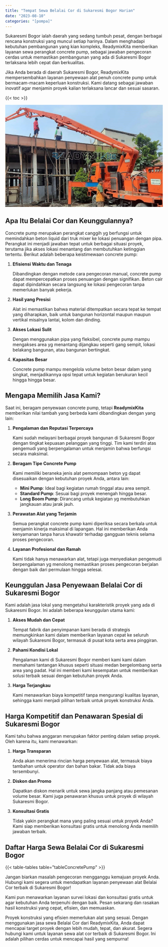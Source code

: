```yaml
---
title: "Tempat Sewa Belalai Cor di Sukaresmi Bogor Harian"
date: "2023-08-10"
categories: "[pompa]"
---
```


Sukaresmi Bogor ialah daerah yang sedang tumbuh pesat, dengan berbagai rencana konstruksi yang muncul setiap harinya. Dalam menghadapi kebutuhan pembangunan yang kian kompleks, ReadymixKita memberikan layanan sewa perangkat concrete pump, sebagai jawaban pengecoran cerdas untuk memastikan pembangunan yang ada di Sukaresmi Bogor terlaksana lebih cepat dan berkualitas.

Jika Anda berada di daerah Sukaresmi Bogor, ReadymixKita mempersembahkan layanan penyewaan alat penuh concrete pump untuk bermacam-macam keperluan konstruksi. Kami datang sebagai jawaban inovatif agar menjamin proyek kalian terlaksana lancar dan sesuai sasaran.

{{< toc >}}

![Tempat Sewa Belalai Cor di Sukaresmi Bogor Harian](/images/pompa/sewa-pompa-21.jpg)

## Apa Itu Belalai Cor dan Keunggulannya?

Concrete pump merupakan perangkat canggih yg berfungsi untuk memindahkan beton liquid dari truk mixer ke lokasi penuangan dengan pipa. Perangkat ini menjadi jawaban tepat untuk berbagai situasi proyek, terutama jika akses lokasi menantang dan membutuhkan ketinggian tertentu. Berikut adalah beberapa keistimewaan concrete pump:

1. **Efisiensi Waktu dan Tenaga**

   Dibandingkan dengan metode cara pengecoran manual, concrete pump dapat mempercepatkan proses penuangan dengan signifikan. Beton cair dapat dipindahkan secara langsung ke lokasi pengecoran tanpa memerlukan banyak pekerja.

2. **Hasil yang Presisi**

   Alat ini memastikan bahwa material ditempatkan secara tepat ke tempat yang diharapkan, baik untuk bangunan horizontal maupun maupun vertikal misalnya lantai, kolom dan dinding.

3. **Akses Lokasi Sulit**

   Dengan menggunakan pipa yang fleksibel, concrete pump mampu mengakses area yg menantang dijangkau seperti gang sempit, lokasi belakang bangunan, atau bangunan bertingkat.

4. **Kapasitas Besar**

   Concrete pump mampu mengelola volume beton besar dalam yang singkat, menjadikannya opsi tepat untuk kegiatan berukuran kecil hingga hingga besar.

## Mengapa Memilih Jasa Kami?

Saat ini, beragam penyewaan concrete pump, tetapi **ReadymixKita** memberikan nilai tambah yang berbeda kami dibandingkan dengan yang lain:

1. **Pengalaman dan Reputasi Terpercaya**

   Kami sudah melayani berbagai proyek bangunan di Sukaresmi Bogor dengan tingkat kepuasan pelanggan yang tinggi. Tim kami terdiri atas pengemudi yang berpengalaman untuk menjamin bahwa berfungsi secara maksimal.

2. **Beragam Tipe Concrete Pump**

   Kami memiliki beraneka jenis alat pemompaan beton yg dapat disesuaikan dengan kebutuhan proyek Anda, antara lain:
   - **Mini Pump**: Ideal bagi kegiatan rumah tinggal atau area sempit.
   - **Standard Pump**: Sesuai bagi proyek menengah hingga besar.
   - **Long Boom Pump**: Dirancang untuk kegiatan yg membutuhkan jangkauan atau jarak jauh.

3. **Perawatan Alat yang Terjamin**

   Semua perangkat concrete pump kami diperiksa secara berkala untuk menjamin kinerja maksimal di lapangan. Hal ini memberikan Anda kenyamanan tanpa harus khawatir terhadap gangguan teknis selama proses pengecoran.

4. **Layanan Profesional dan Ramah**

   Kami tidak hanya menawarkan alat, tetapi juga menyediakan pengemudi berpengalaman yg menolong memastikan proses pengecoran berjalan dengan baik dari permulaan hingga selesai.

## Keunggulan Jasa Penyewaan Belalai Cor di Sukaresmi Bogor

Kami adalah jasa lokal yang mengetahui karakteristik proyek yang ada di Sukaresmi Bogor. Ini adalah beberapa keunggulan utama kami:

1. **Akses Mudah dan Cepat**

   Tempat fabrik dan penyimpanan kami berada di strategis memungkinkan kami dalam memberikan layanan cepat ke seluruh wilayah Sukaresmi Bogor, termasuk di pusat kota serta area pinggiran.

2. **Pahami Kondisi Lokal**

   Pengalaman kami di Sukaresmi Bogor memberi kami kami dalam memahami tantangan khusus seperti situasi medan bergelombang serta area yang padat. Hal ini memberi kami kesempatan untuk memberikan solusi terbaik sesuai dengan kebutuhan proyek Anda.

3. **Harga Terjangkau**

   Kami menawarkan biaya kompetitif tanpa mengurangi kualitas layanan, sehingga kami menjadi pilihan terbaik untuk proyek konstruksi Anda.

## Harga Kompetitif dan Penawaran Spesial di Sukaresmi Bogor

Kami tahu bahwa anggaran merupakan faktor penting dalam setiap proyek. Oleh karena itu, kami menawarkan:

1. **Harga Transparan**

   Anda akan menerima rincian harga penyewaan alat, termasuk biaya tambahan untuk operator dan bahan bakar. Tidak ada biaya tersembunyi.

2. **Diskon dan Promo**

   Dapatkan diskon menarik untuk sewa jangka panjang atau pemesanan volume besar. Kami juga penawaran khusus untuk proyek di wilayah Sukaresmi Bogor.

3. **Konsultasi Gratis**

   Tidak yakin perangkat mana yang paling sesuai untuk proyek Anda? Kami siap memberikan konsultasi gratis untuk menolong Anda memilih jawaban terbaik.

## Daftar Harga Sewa Belalai Cor di Sukaresmi Bogor

{{< table-tables table="tableConcretePump" >}}

Jangan biarkan masalah pengecoran mengganggu kemajuan proyek Anda. Hubungi kami segera untuk mendapatkan layanan penyewaan alat Belalai Cor terbaik di Sukaresmi Bogor!

Kami pun menawarkan layanan survei lokasi dan konsultasi gratis untuk agar kebutuhan Anda terpenuhi dengan baik. Pesan sekarang dan rasakan hasil konstruksi yang cepat, efisien, dan memuaskan.

Proyek konstruksi yang efisien memerlukan alat yang sesuai. Dengan menggunakan jasa sewa Belalai Cor dari ReadymixKita, Anda dapat mencapai target proyek dengan lebih mudah, tepat, dan akurat. Segera hubungi kami untuk layanan sewa alat cor terbaik di Sukaresmi Bogor. Ini adalah pilihan cerdas untuk mencapai hasil yang sempurna!